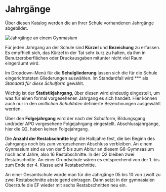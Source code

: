 # Jahrgänge

Über diesen Katalog werden die an Ihrer Schule vorhandenen Jahrgänge abgebildet.

![Jahrgänge an einem Gynmasium](./graphics/svws_kataloge_jahrgänge_einfach.png "Die Jahrgänge eines unkomplizierten Gynmasium.")

Für jeden Jahrgang an der Schule sind **Kürzel** und **Bezeichung** zu erfassen. Es empfhielt sich, das Kürzel in der Tat sehr kurz zu halten, da ihm in Benutzeroberflächen oder Druckausgaben mitunter nicht viel Raum eingeräumt wird.

Im Dropdown-Menü für die **Schulgliederung** lassen sich die für die Schule eingerichteteten Gliederungen auswählen. Im Standardfall wird *** als *Standard für diese Schulform* gewählt.

Wichtig ist der **Statistikjahrgang**, über diesen wird eindeutig eingestellt, um was für einen formal vorgesehenen Jahrgang es sich handelt. Hier können auch nur in den *amtlichen Schuldaten* definierte Bezeichnungen ausgewählt werden.

Über den **Folgejahrgang** wird der nach der Schulform, Bildungsgang und/oder APO vorgesehene Folgejahrgang eingestellt. Abschlussjahrgänge, hier die Q2, haben keinen Folgejahrgang.

Die **Anzahl der Restabschnitte** legt die Halbjahre fest, die bei Beginn des Jahrgangs noch bis zum vorgesehenen Abschluss verbleiben. An einem Gynmasium sind es von der 5 bis zum Abitur an diesem G8-Gymnsasium noch acht Jahre, also 16 Restabschnitte. In der Q2 bleiben zwei Restabschnitte. An einer Grundschule wären es entsprechend von der 1. bis zum Ende der 4. Klasse acht Restabschnitte.

An einer Gesamtschule würde man für die Jahrgänge 05 bis 10 von zwölf zu zwei Restabschnitte absteigend eintragen. Dann setzt in der gymnasialen Oberstufe die EF wieder mit sechs Restabschnitten neu ein.

